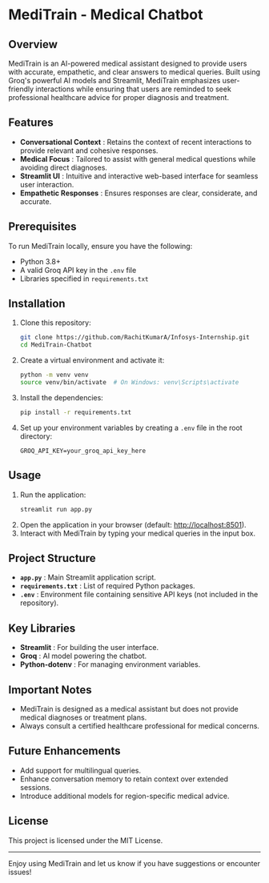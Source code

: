 # MediTrain - Medical Chatbot

## Overview

MediTrain is an AI-powered medical assistant designed to provide users with accurate, empathetic, and clear answers to medical queries. Built using Groq's powerful AI models and Streamlit, MediTrain emphasizes user-friendly interactions while ensuring that users are reminded to seek professional healthcare advice for proper diagnosis and treatment.

## Features

* **Conversational Context** : Retains the context of recent interactions to provide relevant and cohesive responses.
* **Medical Focus** : Tailored to assist with general medical questions while avoiding direct diagnoses.
* **Streamlit UI** : Intuitive and interactive web-based interface for seamless user interaction.
* **Empathetic Responses** : Ensures responses are clear, considerate, and accurate.

## Prerequisites

To run MediTrain locally, ensure you have the following:

* Python 3.8+
* A valid Groq API key in the `.env` file
* Libraries specified in `requirements.txt`

## Installation

1. Clone this repository:
   ```bash
   git clone https://github.com/RachitKumarA/Infosys-Internship.git
   cd MediTrain-Chatbot
   ```
2. Create a virtual environment and activate it:
   ```bash
   python -m venv venv
   source venv/bin/activate  # On Windows: venv\Scripts\activate
   ```
3. Install the dependencies:
   ```bash
   pip install -r requirements.txt
   ```
4. Set up your environment variables by creating a `.env` file in the root directory:
   ```env
   GROQ_API_KEY=your_groq_api_key_here
   ```

## Usage

1. Run the application:
   ```bash
   streamlit run app.py
   ```
2. Open the application in your browser (default: [http://localhost:8501](http://localhost:8501/)).
3. Interact with MediTrain by typing your medical queries in the input box.

## Project Structure

* **`app.py`** : Main Streamlit application script.
* **`requirements.txt`** : List of required Python packages.
* **`.env`** : Environment file containing sensitive API keys (not included in the repository).

## Key Libraries

* **Streamlit** : For building the user interface.
* **Groq** : AI model powering the chatbot.
* **Python-dotenv** : For managing environment variables.

## Important Notes

* MediTrain is designed as a medical assistant but does not provide medical diagnoses or treatment plans.
* Always consult a certified healthcare professional for medical concerns.

## Future Enhancements

* Add support for multilingual queries.
* Enhance conversation memory to retain context over extended sessions.
* Introduce additional models for region-specific medical advice.

## License

This project is licensed under the MIT License.

---

Enjoy using MediTrain and let us know if you have suggestions or encounter issues!
